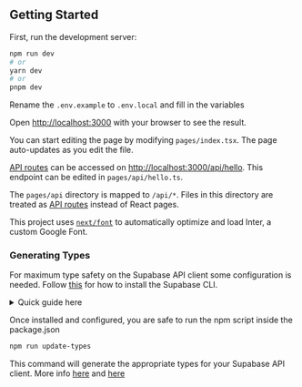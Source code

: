 ## Getting Started

First, run the development server:

```bash
npm run dev
# or
yarn dev
# or
pnpm dev
```

Rename the `.env.example` to `.env.local` and fill in the variables

Open [http://localhost:3000](http://localhost:3000) with your browser to see the result.

You can start editing the page by modifying `pages/index.tsx`. The page auto-updates as you edit the file.

[API routes](https://nextjs.org/docs/api-routes/introduction) can be accessed on [http://localhost:3000/api/hello](http://localhost:3000/api/hello). This endpoint can be edited in `pages/api/hello.ts`.

The `pages/api` directory is mapped to `/api/*`. Files in this directory are treated as [API routes](https://nextjs.org/docs/api-routes/introduction) instead of React pages.

This project uses [`next/font`](https://nextjs.org/docs/basic-features/font-optimization) to automatically optimize and load Inter, a custom Google Font.

### Generating Types

For maximum type safety on the Supabase API client some configuration is needed. Follow [this](https://supabase.com/docs/reference/cli/supabase-link) for how to install the Supabase CLI.

<details><summary>Quick guide here</summary>

```bash
npm i supabase

npx supabase init

supabase login

supabase link --project-ref <string>
```

</details>

Once installed and configured, you are safe to run the npm script inside the package.json

```bash
npm run update-types
```

This command will generate the appropriate types for your Supabase API client. More info [here](https://supabase.com/docs/guides/api/generating-types) and [here](https://supabase.com/docs/reference/javascript/typescript-support)
